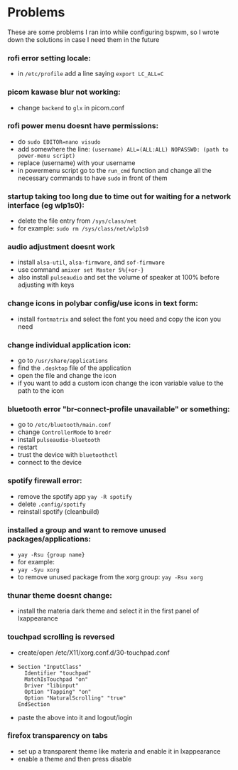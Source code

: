 # Problems
These are some problems I ran into while configuring bspwm, so I wrote down the solutions in case I need them in the future

### rofi error setting locale: ###
* in `/etc/profile` add a line saying `export LC_ALL=C`

### picom kawase blur not working: ###
* change `backend` to `glx` in picom.conf

### rofi power menu doesnt have permissions: ###
* do `sudo EDITOR=nano visudo`
* add somewhere the line: `(username) ALL=(ALL:ALL) NOPASSWD: (path to power-menu script)`
* replace (username) with your username
* in powermenu script go to the `run_cmd` function and change all the necessary commands to have `sudo` in front of them

### startup taking too long due to time out for waiting for a network interface (eg wlp1s0): ###
* delete the file entry from `/sys/class/net`
* for example: `sudo rm /sys/class/net/wlp1s0`

### audio adjustment doesnt work ###
* install `alsa-util`, `alsa-firmware`, and `sof-firmware`
* use command `amixer set Master 5%{+or-}`
* also install `pulseaudio` and set the volume of speaker at 100% before adjusting with keys 	

### change icons in polybar config/use icons in text form: ###
* install `fontmatrix` and select the font you need and copy the icon you need

### change individual application icon: ###
* go to `/usr/share/applications`
* find the `.desktop` file of the application
* open the file and change the icon
* if you want to add a custom icon change the icon variable value to the path to the icon

### bluetooth error "br-connect-profile unavailable" or something: ###
* go to `/etc/bluetooth/main.conf`
* change `ControllerMode` to `bredr`
* install `pulseaudio-bluetooth`
* restart
* trust the device with `bluetoothctl`
* connect to the device

### spotify firewall error: ###
* remove the spotify app `yay -R spotify`
* delete `.config/spotify`
* reinstall spotify (cleanbuild)

### installed a group and want to remove unused packages/applications: ###
* `yay -Rsu {group name}`
* for example:
* `yay -Syu xorg`
* to remove unused package from the xorg group: `yay -Rsu xorg`

### thunar theme doesnt change: ###
* install the materia dark theme and select it in the first panel of lxappearance

### touchpad scrolling is reversed
* create/open /etc/X11/xorg.conf.d/30-touchpad.conf
* ``` 
  Section "InputClass"
    Identifier "touchpad"
    MatchIsTouchpad "on"
    Driver "libinput"
    Option "Tapping" "on"
    Option "NaturalScrolling" "true"
  EndSection
  ```
* paste the above into it and logout/login

### firefox transparency on tabs
* set up a transparent theme like materia and enable it in lxappearance
* enable a theme and then press disable
